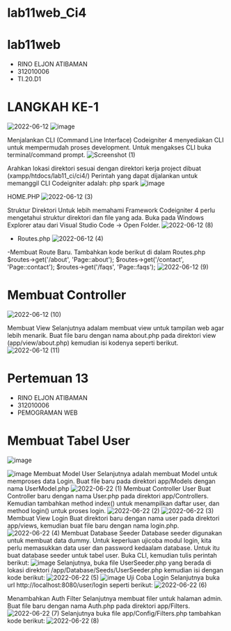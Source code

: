 # lab11web_Ci4
# lab11web
- RINO ELJON ATIBAMAN
- 312010006
- TI.20.D1

# LANGKAH KE-1
![2022-06-12](https://user-images.githubusercontent.com/101688124/173205020-4fa0dfd0-c0eb-4c8b-97fc-13f61d7b63d9.png)
![image](https://user-images.githubusercontent.com/101688124/173205024-fe79d3f7-42d7-430c-8767-3df29c0f5387.png)

Menjalankan CLI (Command Line Interface) Codeigniter 4 menyediakan CLI untuk mempermudah proses development. Untuk mengakses CLI buka terminal/command prompt.
![Screenshot (1)](https://user-images.githubusercontent.com/101688124/173205048-5774b704-5a58-47b2-89dc-6817a8825ffe.png)

Arahkan lokasi direktori sesuai dengan direktori kerja project dibuat (xampp/htdocs/lab11_ci/ci4/) Perintah yang dapat dijalankan untuk memanggil CLI Codeigniter adalah: php spark
![image](https://user-images.githubusercontent.com/101688124/173205063-96a46557-dbea-47a3-8a0c-a2886a1ece1c.png)

HOME.PHP
![2022-06-12 (3)](https://user-images.githubusercontent.com/101688124/173205098-174df3b9-b301-4282-9d03-ac0dae995be4.png)

Struktur Direktori Untuk lebih memahami Framework Codeigniter 4 perlu mengetahui struktur direktori dan file yang ada. Buka pada Windows Explorer atau dari Visual Studio Code -> Open Folder.
![2022-06-12 (8)](https://user-images.githubusercontent.com/101688124/173205150-b6f36029-3363-4a6d-9bbb-6b2aa816ba6e.png)

- Routes.php
![2022-06-12 (4)](https://user-images.githubusercontent.com/101688124/173205208-a23548e4-6381-40b5-8a68-2c04a27a4728.png)

-Membuat Route Baru. Tambahkan kode berikut di dalam Routes.php $routes->get('/about', 'Page::about'); $routes->get('/contact', 'Page::contact'); $routes->get('/faqs', 'Page::faqs');
![2022-06-12 (9)](https://user-images.githubusercontent.com/101688124/173205279-4a982ef0-0c2a-4d06-adc5-04ee389faae8.png)

# Membuat Controller
![2022-06-12 (10)](https://user-images.githubusercontent.com/101688124/173205367-f5fac63f-df65-41b5-89e9-1bd770ccb288.png)

Membuat View Selanjutnya adalam membuat view untuk tampilan web agar lebih menarik. Buat file baru dengan nama about.php pada direktori view (app/view/about.php) kemudian isi kodenya seperti berikut.
![2022-06-12 (11)](https://user-images.githubusercontent.com/101688124/173205737-3aa98d79-0c87-454e-b15d-646b50d53284.png)


# Pertemuan 13
- RINO ELJON ATIBAMAN
- 312010006
- PEMOGRAMAN WEB
# Membuat Tabel User
![image](https://user-images.githubusercontent.com/101688124/175068361-026049c1-3d29-4bc2-ba3e-ddc47704312f.png)

![image](https://user-images.githubusercontent.com/101688124/174828171-b05c940a-6094-42cd-a8a7-c7978e060c42.png)
Membuat Model User
Selanjutnya adalah membuat Model untuk memproses data Login. Buat file baru pada
direktori app/Models dengan nama UserModel.php
![2022-06-22 (1)](https://user-images.githubusercontent.com/101688124/175069030-dc67823d-97f1-43d5-a2ef-a9d744d19b37.png)
Membuat Controller User
Buat Controller baru dengan nama User.php pada direktori app/Controllers.
Kemudian tambahkan method index() untuk menampilkan daftar user, dan method
login() untuk proses login.
![2022-06-22 (2)](https://user-images.githubusercontent.com/101688124/175069180-70e9a139-42bb-405f-bd71-ceb8ce0c0fb5.png)
![2022-06-22 (3)](https://user-images.githubusercontent.com/101688124/175069266-81511e77-6107-427c-8a42-fe9cf60e3d1e.png)
Membuat View Login
Buat direktori baru dengan nama user pada direktori app/views, kemudian buat file
baru dengan nama login.php.
![2022-06-22 (4)](https://user-images.githubusercontent.com/101688124/175069356-95812387-ce6b-4bb1-a0c1-8a4b5a01b714.png)
Membuat Database Seeder
Database seeder digunakan untuk membuat data dummy. Untuk keperluan ujicoba modul
login, kita perlu memasukkan data user dan password kedaalam database. Untuk itu buat
database seeder untuk tabel user. Buka CLI, kemudian tulis perintah berikut:
![image](https://user-images.githubusercontent.com/101688124/175072413-feae324d-82cc-4e63-91ea-40d4e89d2e12.png)
Selanjutnya, buka file UserSeeder.php yang berada di lokasi direktori
/app/Database/Seeds/UserSeeder.php kemudian isi dengan kode berikut:
![2022-06-22 (5)](https://user-images.githubusercontent.com/101688124/175076775-3655ae6f-b850-4be4-95f7-09d60ff89804.png)
![image](https://user-images.githubusercontent.com/101688124/175076906-1d4a640e-34b9-4de4-a543-8f9de1e4812c.png)
Uji Coba Login
Selanjutnya buka url http://localhost:8080/user/login seperti berikut:
![2022-06-22 (6)](https://user-images.githubusercontent.com/101688124/175077006-4b0373e6-7187-49ab-a60b-1d1a82116ebb.png)

Menambahkan Auth Filter
Selanjutnya membuat filer untuk halaman admin. Buat file baru dengan nama Auth.php
pada direktori app/Filters.
![2022-06-22 (7)](https://user-images.githubusercontent.com/101688124/175077100-043b63a0-b9e6-4ec6-a600-467ab2437aaf.png)
Selanjutnya buka file app/Config/Filters.php tambahkan kode berikut:
![2022-06-22 (8)](https://user-images.githubusercontent.com/101688124/175077205-5f07446b-0139-4dbd-a569-d99d88be658e.png)

